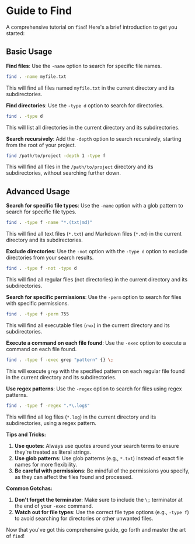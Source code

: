 # Guide to Find

A comprehensive tutorial on `find`! Here's a brief introduction to get you started:

## Basic Usage

**Find files**: Use the `-name` option to search for specific file names.

```bash
find . -name myfile.txt
```

This will find all files named `myfile.txt` in the current directory and its subdirectories.

**Find directories**: Use the `-type d` option to search for directories.

```bash
find . -type d
```

This will list all directories in the current directory and its subdirectories.

**Search recursively**: Add the `-depth` option to search recursively, starting from the root of your project.

```bash
find /path/to/project -depth 1 -type f
```

This will find all files in the `/path/to/project` directory and its subdirectories, without searching further down.

## Advanced Usage

**Search for specific file types**: Use the `-name` option with a glob pattern to search for specific file types.

```bash
find . -type f -name "*.(txt|md)"
```

This will find all text files (`*.txt`) and Markdown files (`*.md`) in the current directory and its subdirectories.

**Exclude directories**: Use the `-not` option with the `-type d` option to exclude directories from your search results.

```bash
find . -type f -not -type d
```

This will find all regular files (not directories) in the current directory and its subdirectories.

**Search for specific permissions**: Use the `-perm` option to search for files with specific permissions.

```bash
find . -type f -perm 755
```

This will find all executable files (`rwx`) in the current directory and its subdirectories.

**Execute a command on each file found**: Use the `-exec` option to execute a command on each file found.

```bash
find . -type f -exec grep "pattern" {} \;
```

This will execute `grep` with the specified pattern on each regular file found in the current directory and its subdirectories.

**Use regex patterns**: Use the `-regex` option to search for files using regex patterns.

```bash
find . -type f -regex ".*\.log$"
```

This will find all log files (`*.log`) in the current directory and its subdirectories, using a regex pattern.

**Tips and Tricks:**

1. **Use quotes**: Always use quotes around your search terms to ensure they're treated as literal strings.
2. **Use glob patterns**: Use glob patterns (e.g., `*.txt`) instead of exact file names for more flexibility.
3. **Be careful with permissions**: Be mindful of the permissions you specify, as they can affect the files found and processed.

**Common Gotchas:**

1. **Don't forget the terminator**: Make sure to include the `\;` terminator at the end of your `-exec` command.
2. **Watch out for file types**: Use the correct file type options (e.g., `-type f`) to avoid searching for directories or other unwanted files.

Now that you've got this comprehensive guide, go forth and master the art of `find`!
